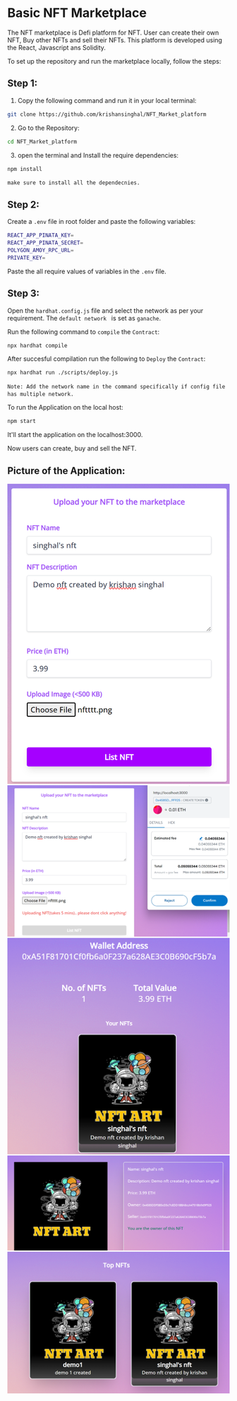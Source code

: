 # Basic NFT Marketplace

The NFT marketplace is Defi platform for NFT. User can create their own NFT, Buy other NFTs and sell their NFTs. This platform is developed using the React, Javascript ans Solidity. 



To set up the repository and run the marketplace locally, follow the steps:

## Step 1:

1) Copy the following command and run it in your local terminal:
```bash
git clone https://github.com/krishansinghal/NFT_Market_platform
```
2) Go to the Repository:
```bash
cd NFT_Market_platform
```
3) open the terminal and Install the require dependencies:
```bash
npm install
```
`make sure to install all the dependecnies.`

## Step 2:

Create a `.env`  file in root folder and paste the following variables:
```bash
REACT_APP_PINATA_KEY=
REACT_APP_PINATA_SECRET=
POLYGON_AMOY_RPC_URL=
PRIVATE_KEY=
```

Paste the all require values of variables in the `.env` file.

## Step 3:

Open the `hardhat.config.js` file and select the network as per your requirement. The `default network ` is set as `ganache`.

Run the following command to `compile` the `Contract`:
```bash
npx hardhat compile
```
After succesful compilation run the following to `Deploy` the `Contract`:
```bash
npx hardhat run ./scripts/deploy.js
```
`Note: Add the network name in the command specifically if config file has multiple network.`

To run the Application on the local host:
```bash
npm start
```

It'll start the application on the localhost:3000.


Now users can create, buy and sell the NFT.

## Picture of the Application:

![alt text](/AppImages/nft1.png)
![alt text](/AppImages/nft2.png)
![alt text](/AppImages/nft3.png)
![alt text](/AppImages/nft4.png)
![alt text](/AppImages/nft5.png)
